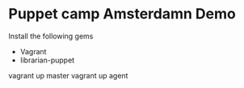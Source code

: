 Puppet camp Amsterdamn Demo 
==================================

Install the following gems

* Vagrant
* librarian-puppet


vagrant up master
vagrant up agent

